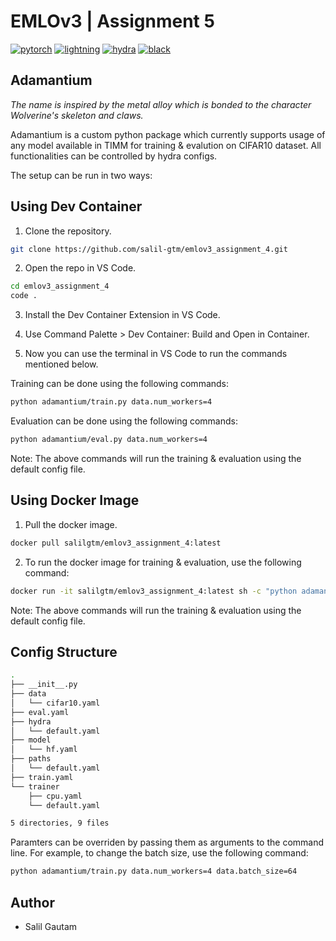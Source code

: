 # EMLOv3 | Assignment 5

[![pytorch](https://img.shields.io/badge/PyTorch_2.0+-ee4c2c?logo=pytorch&logoColor=white)](https://pytorch.org/get-started/locally/)
[![lightning](https://img.shields.io/badge/-Lightning_2.0+-792ee5?logo=pytorchlightning&logoColor=white)](https://pytorchlightning.ai/)
[![hydra](https://img.shields.io/badge/Config-Hydra_1.3-89b8cd)](https://hydra.cc/)
[![black](https://img.shields.io/badge/Code%20Style-Black-black.svg?labelColor=gray)](https://black.readthedocs.io/en/stable/)


## Adamantium 

<em>The name is inspired by the metal alloy which is bonded to the character Wolverine's skeleton and claws.</em>

Adamantium is a custom python package which currently supports usage of any model available in TIMM for training & evalution on CIFAR10 dataset. All functionalities can be controlled by hydra configs.

The setup can be run in two ways:

## Using Dev Container

1. Clone the repository.

```bash
git clone https://github.com/salil-gtm/emlov3_assignment_4.git
```

2. Open the repo in VS Code.

```bash 
cd emlov3_assignment_4
code .
```

3. Install the Dev Container Extension in VS Code.

4. Use Command Palette > Dev Container: Build and Open in Container.

5. Now you can use the terminal in VS Code to run the commands mentioned below.

Training can be done using the following commands:

```bash
python adamantium/train.py data.num_workers=4
```

Evaluation can be done using the following commands:

```bash
python adamantium/eval.py data.num_workers=4
```

Note: The above commands will run the training & evaluation using the default config file.


## Using Docker Image

1. Pull the docker image.

```bash
docker pull salilgtm/emlov3_assignment_4:latest
```

2. To run the docker image for training & evaluation, use the following command:

```bash
docker run -it salilgtm/emlov3_assignment_4:latest sh -c "python adamantium/train.py data.num_workers=4 && python adamantium/eval.py data.num_workers=4"
```

Note: The above commands will run the training & evaluation using the default config file.


## Config Structure

```bash
.
├── __init__.py
├── data
│   └── cifar10.yaml
├── eval.yaml
├── hydra
│   └── default.yaml
├── model
│   └── hf.yaml
├── paths
│   └── default.yaml
├── train.yaml
└── trainer
    ├── cpu.yaml
    └── default.yaml

5 directories, 9 files
```

Paramters can be overriden by passing them as arguments to the command line. For example, to change the batch size, use the following command:

```bash
python adamantium/train.py data.num_workers=4 data.batch_size=64
```

## Author

- Salil Gautam
